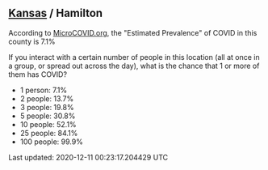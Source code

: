 
## [Kansas](/united-states/kansas) / Hamilton

According to [MicroCOVID.org](http://microcovid.org),
the "Estimated Prevalence" of COVID in this county is 7.1%

If you interact with a certain number of people in this location
(all at once in a group, or spread out across the day), what is the chance that
1 or more of them has COVID?

- 1 person: 7.1%
- 2 people: 13.7%
- 3 people: 19.8%
- 5 people: 30.8%
- 10 people: 52.1%
- 25 people: 84.1%
- 100 people: 99.9%

Last updated: 2020-12-11 00:23:17.204429 UTC

